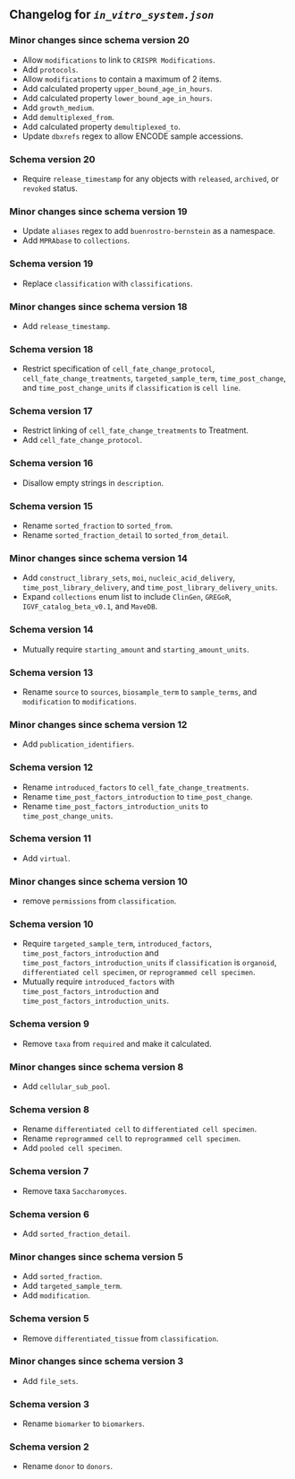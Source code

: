 ## Changelog for *`in_vitro_system.json`*

### Minor changes since schema version 20

* Allow `modifications` to link to `CRISPR Modifications`.
* Add `protocols`.
* Allow `modifications` to contain a maximum of 2 items.
* Add calculated property `upper_bound_age_in_hours`.
* Add calculated property `lower_bound_age_in_hours`.
* Add `growth_medium`.
* Add `demultiplexed_from`.
* Add calculated property `demultiplexed_to`.
* Update `dbxrefs` regex to allow ENCODE sample accessions.

### Schema version 20

* Require `release_timestamp` for any objects with `released`, `archived`, or `revoked` status.

### Minor changes since schema version 19

* Update `aliases` regex to add `buenrostro-bernstein` as a namespace.
* Add `MPRAbase` to `collections`.

### Schema version 19

* Replace `classification` with `classifications`.

### Minor changes since schema version 18

* Add `release_timestamp`.

### Schema version 18

* Restrict specification of `cell_fate_change_protocol`, `cell_fate_change_treatments`, `targeted_sample_term`, `time_post_change`, and `time_post_change_units` if `classification` is `cell line`.

### Schema version 17

* Restrict linking of `cell_fate_change_treatments` to Treatment.
* Add `cell_fate_change_protocol`.

### Schema version 16

* Disallow empty strings in `description`.

### Schema version 15

* Rename `sorted_fraction` to `sorted_from`.
* Rename `sorted_fraction_detail` to `sorted_from_detail`.

### Minor changes since schema version 14

* Add `construct_library_sets`, `moi`, `nucleic_acid_delivery`, `time_post_library_delivery`, and `time_post_library_delivery_units`.
* Expand `collections` enum list to include `ClinGen`, `GREGoR`, `IGVF_catalog_beta_v0.1`, and `MaveDB`.

### Schema version 14

* Mutually require `starting_amount` and `starting_amount_units`.

### Schema version 13

* Rename `source` to `sources`, `biosample_term` to `sample_terms`, and `modification` to `modifications`.

### Minor changes since schema version 12

* Add `publication_identifiers`.

### Schema version 12

* Rename `introduced_factors` to `cell_fate_change_treatments`.
* Rename `time_post_factors_introduction` to `time_post_change`.
* Rename `time_post_factors_introduction_units` to `time_post_change_units`.

### Schema version 11

* Add `virtual`.

### Minor changes since schema version 10

* remove `permissions` from `classification`.

### Schema version 10

* Require `targeted_sample_term`, `introduced_factors`, `time_post_factors_introduction` and `time_post_factors_introduction_units` if `classification` is `organoid`, `differentiated cell specimen`, or `reprogrammed cell specimen`.
* Mutually require `introduced_factors` with `time_post_factors_introduction` and `time_post_factors_introduction_units`.

### Schema version 9

* Remove `taxa` from `required` and make it calculated.

### Minor changes since schema version 8

* Add `cellular_sub_pool`.

### Schema version 8

* Rename `differentiated cell` to `differentiated cell specimen`.
* Rename `reprogrammed cell` to `reprogrammed cell specimen`.
* Add `pooled cell specimen`.

### Schema version 7

* Remove taxa `Saccharomyces`.

### Schema version 6

* Add `sorted_fraction_detail`.

### Minor changes since schema version 5

* Add `sorted_fraction`.
* Add `targeted_sample_term`.
* Add `modification`.

### Schema version 5

* Remove `differentiated_tissue` from `classification`.

### Minor changes since schema version 3

* Add `file_sets`.

### Schema version 3

* Rename `biomarker` to `biomarkers`.

### Schema version 2

* Rename `donor` to `donors`.
